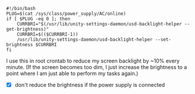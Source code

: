 ```
#!/bin/bash
PLUG=$(cat /sys/class/power_supply/AC/online)
if [ $PLUG -eq 0 ]; then
	CURRBRI="$(/usr/lib/unity-settings-daemon/usd-backlight-helper --get-brightness)"
	CURRBRI=$(($CURRBRI-1))
	/usr/lib/unity-settings-daemon/usd-backlight-helper --set-brightness $CURRBRI
fi
```
I use this in root crontab to reduce my screen backlight by ~10% every minute. (If the screen becomes too dim, I just increase the brightness to a point where I am just able to perform my tasks again.)

- [x] don't reduce the brightness if the power supply is connected
